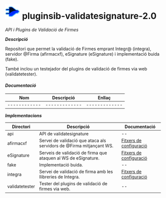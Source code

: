 # ![Logo](https://github.com/GovernIB/maven/raw/binaris/pluginsib/projectinfo_Attachments/icon.jpg) pluginsib-validatesignature-2.0 
*API i Plugins de Validació de Firmes*

***Descripció***

Repositori que permet la validació de Firmes emprant Integr@ (integra), servidor @Firma (afirmacxf), eSignature (eSignature) i implementació buida (fake).

També inclou un testejador del plugins de validació de firmes via web (validatetester).

#### ***Documentació***

Nom | Descripció | Enllaç
------------ | ------------- | -------------
------------ | ------------- | -------------

***Implementacions***

Directori | Descripció | Documentació
------------ | ------------- | -------------
api | API de validatesignature | --
afirmacxf | Servei de validació que ataca als servidors de @Firma mitjançant WS. | [Fitxers de configuració](./afirmacxf/config)
eSignature | Serveis de validació de firma que ataquen al WS de eSignature. | [Fitxers de configuració](./esignature/config)
fake | Implementació buida. | --
integra | Servei de validació de firma amb les llibreries de Integra. | [Fitxers de configuració](./integra/conf)
validatetester | Tester del plugins de validació de firmes via web. | --
